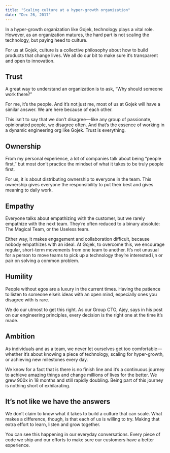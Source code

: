 ```yaml
---
title: "Scaling culture at a hyper-growth organization"
date: "Dec 26, 2017"
---
```


In a hyper-growth organization like Gojek, technology plays a vital role. However, as an organization matures, the hard part is not scaling the technology, but paying heed to culture.

For us at Gojek, culture is a collective philosophy about how to build products that change lives. We all do our bit to make sure it‘s transparent and open to innovation.

## Trust

A great way to understand an organization is to ask, “Why should someone work there?”

For me, it’s the people. And it’s not just me, most of us at Gojek will have a similar answer. We are here because of each other.

This isn’t to say that we don’t disagree — like any group of passionate, opinionated people, we disagree often. And that’s the essence of working in a dynamic engineering org like Gojek. Trust is everything.

## Ownership

From my personal experience, a lot of companies talk about being “people first,” but most don’t practice the mindset of what it takes to be truly people first.

For us, it is about distributing ownership to everyone in the team. This ownership gives everyone the responsibility to put their best and gives meaning to daily work.

## Empathy

Everyone talks about empathizing with the customer, but we rarely empathize with the next team. They’re often reduced to a binary absolute: The Magical Team, or the Useless team.

Either way, it makes engagement and collaboration difficult, because nobody empathizes with an ideal. At Gojek, to overcome this, we encourage regular, short-term movements from one team to another. It’s not unusual for a person to move teams to pick up a technology they’re interested i,n or pair on solving a common problem.

## Humility

People without egos are a luxury in the current times. Having the patience to listen to someone else’s ideas with an open mind, especially ones you disagree with is rare.

We do our utmost to get this right. As our Group CTO, Ajey, says in his post on our engineering principles, every decision is the right one at the time it’s made.

## Ambition

As individuals and as a team, we never let ourselves get too comfortable — whether it’s about knowing a piece of technology, scaling for hyper-growth, or achieving new milestones every day.

We know for a fact that is there is no finish line and it’s a continuous journey to achieve amazing things and change millions of lives for the better. We grew 900x in 18 months and still rapidly doubling. Being part of this journey is nothing short of exhilarating.

## It’s not like we have the answers

We don’t claim to know what it takes to build a culture that can scale. What makes a difference, though, is that each of us is willing to try. Making that extra effort to learn, listen and grow together.

You can see this happening in our everyday conversations. Every piece of code we ship and our efforts to make sure our customers have a better experience.

